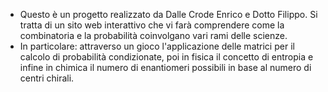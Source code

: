 - Questo è un progetto realizzato da Dalle Crode Enrico e Dotto Filippo. Si tratta di un sito web interattivo che vi farà comprendere come la combinatoria e la probabilità coinvolgano vari rami delle scienze.
- In particolare: attraverso un gioco l'applicazione delle matrici per il calcolo di probabilità condizionate, poi in fisica il concetto di entropia e infine in chimica il numero di enantiomeri possibili in base al numero di centri chirali.
